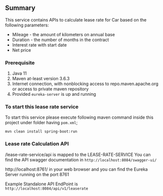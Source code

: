 ## Summary ##

This service contains APIs to calculate lease rate for Car based on the following parameters:

* Mileage - the amount of kilometers on annual base
* Duration - the number of months in the contract
* Interest rate with start date
* Net price

### Prerequisite ###

1. Java 11
2. Maven at-least version 3.6.3 
3. Internet connection, with nonblocking access to repo.maven.apache.org or access to private maven repository
4. Provided `eureka-server` is up and running 

### To start this lease rate service ###

To start this service please execute following maven command inside this project under folder having `pom.xml`;

`mvn clean install spring-boot:run` 

### Lease rate Calculation API ###

/lease-rate-service/api is mapped to the LEASE-RATE-SERVICE
You can find the API swagger documentation in `http://localhost:8084/swagger-ui/`

http://localhost:8761/ in your web browser and you can find the Eureka Server running on the port 8761

Example Standalone API EndPoint is `http://localhost:8084/api/v1/leaserate`
